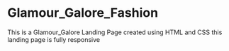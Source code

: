 # Glamour_Galore_Fashion
 This is a Glamour_Galore Landing Page created using HTML and CSS this landing page is fully responsive 
